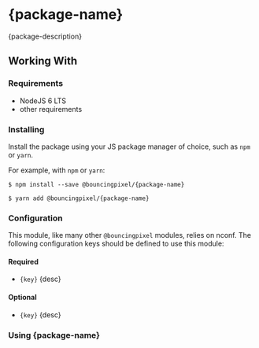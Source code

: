 # {package-name}

{package-description}

## Working With

### Requirements

- NodeJS 6 LTS
- other requirements

### Installing

Install the package using your JS package manager of choice, such as `npm` or `yarn`.

For example, with `npm` or `yarn`:
```
$ npm install --save @bouncingpixel/{package-name}

$ yarn add @bouncingpixel/{package-name}
```

### Configuration

This module, like many other `@bouncingpixel` modules, relies on nconf.
The following configuration keys should be defined to use this module:

#### Required
- `{key}`
  {desc}

#### Optional
- `{key}`
  {desc}

### Using {package-name}

